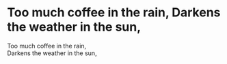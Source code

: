 # Too much coffee in the rain, Darkens the weather in the sun,

Too much coffee in the rain,  
Darkens the weather in the sun,


